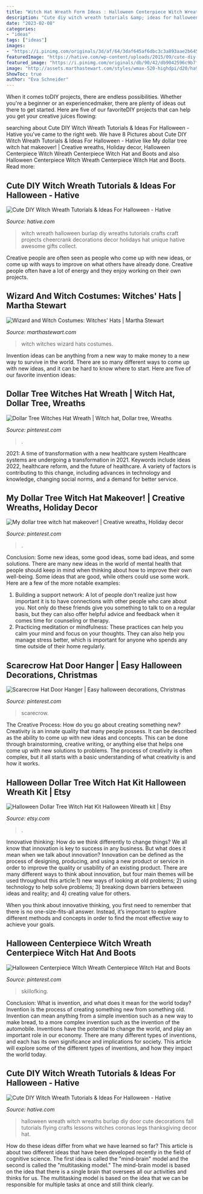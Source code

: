 ```yaml
---
title: "Witch Hat Wreath Form Ideas : Halloween Centerpiece Witch Wreath Centerpiece Witch Hat And Boots"
description: "Cute diy witch wreath tutorials &amp; ideas for halloween"
date: "2023-02-08"
categories:
- "ideas"
tags: ["ideas"]
images:
- "https://i.pinimg.com/originals/3d/af/64/3daf645af6dbc3c3a893aae2b645d232.jpg"
featuredImage: "https://hative.com/wp-content/uploads/2015/09/cute-diy-witch-wreath-tutorials/14-cute-diy-witch-wreath-tutorials.jpg"
featured_image: "https://i.pinimg.com/originals/db/90/42/db9042596c9b7fc6e6d9917c7705815e.jpg"
image: "http://assets.marthastewart.com/styles/wmax-520-highdpi/d20/ha98304_hal00_s_hat3/ha98304_hal00_s_hat3_xl.jpg?itok=I0sEBQ_h"
ShowToc: true
author: "Eva Schneider"
---
```



When it comes toDIY projects, there are endless possibilities. Whether you're a beginner or an experiencedmaker, there are plenty of ideas out there to get started. Here are five of our favoriteDIY projects that can help you get your creative juices flowing: 

	

		
searching about Cute DIY Witch Wreath Tutorials &amp; Ideas For Halloween - Hative you've came to the right web. We have 8 Pictures about Cute DIY Witch Wreath Tutorials &amp; Ideas For Halloween - Hative like My dollar tree witch hat makeover! | Creative wreaths, Holiday decor, Halloween Centerpiece Witch Wreath Centerpiece Witch Hat and Boots and also Halloween Centerpiece Witch Wreath Centerpiece Witch Hat and Boots. Read more:
		
    
## Cute DIY Witch Wreath Tutorials &amp; Ideas For Halloween - Hative

<img loading=lazy src="http://hative.com/wp-content/uploads/2015/09/cute-diy-witch-wreath-tutorials/1-cute-diy-witch-wreath-tutorials.jpg" onerror="this.onerror=null;this.src='https://tse1.mm.bing.net/th?id=OIP.fq4cZ5d0DDeknHOLt-uj9AHaJx&amp;pid=15.1';" alt="Cute DIY Witch Wreath Tutorials &amp; Ideas For Halloween - Hative">

_Source: hative.com_

>witch wreath halloween burlap diy wreaths tutorials crafts craft projects cheercrank decorations decor holidays hat unique hative awesome gifts collect. 

	

Creative people are often seen as people who come up with new ideas, or come up with ways to improve on what others have already done. Creative people often have a lot of energy and they enjoy working on their own projects.

    
## Wizard And Witch Costumes: Witches&#039; Hats | Martha Stewart

<img loading=lazy src="http://assets.marthastewart.com/styles/wmax-520-highdpi/d20/ha98304_hal00_s_hat3/ha98304_hal00_s_hat3_xl.jpg?itok=I0sEBQ_h" onerror="this.onerror=null;this.src='https://tse2.mm.bing.net/th?id=OIP.0ORfKs_MdOSGbeVgZHGxLgHaJQ&amp;pid=15.1';" alt="Wizard and Witch Costumes: Witches&#039; Hats | Martha Stewart">

_Source: marthastewart.com_

>witch witches wizard hats costumes. 

	

Invention ideas can be anything from a new way to make money to a new way to survive in the world. There are so many different ways to come up with new ideas, and it can be hard to know where to start. Here are five of our favorite invention ideas:

    
## Dollar Tree Witches Hat Wreath | Witch Hat, Dollar Tree, Wreaths

<img loading=lazy src="https://i.pinimg.com/originals/db/90/42/db9042596c9b7fc6e6d9917c7705815e.jpg" onerror="this.onerror=null;this.src='https://tse4.mm.bing.net/th?id=OIP.ZBQd86DO5_mN5jWpNuq74AHaJ4&amp;pid=15.1';" alt="Dollar Tree Witches Hat Wreath | Witch hat, Dollar tree, Wreaths">

_Source: pinterest.com_

>. 

	

2021: A time of transformation with a new healthcare system
Healthcare systems are undergoing a transformation in 2021. Keywords include ideas 2022, healthcare reform, and the future of healthcare. A variety of factors is contributing to this change, including advances in technology and knowledge, changing social norms, and a demand for better service.

    
## My Dollar Tree Witch Hat Makeover! | Creative Wreaths, Holiday Decor

<img loading=lazy src="https://i.pinimg.com/originals/3d/af/64/3daf645af6dbc3c3a893aae2b645d232.jpg" onerror="this.onerror=null;this.src='https://tse4.mm.bing.net/th?id=OIP.ywC3i64e_sTbqClRQYHnywHaJ4&amp;pid=15.1';" alt="My dollar tree witch hat makeover! | Creative wreaths, Holiday decor">

_Source: pinterest.com_

>. 

	

Conclusion: Some new ideas, some good ideas, some bad ideas, and some solutions.
There are many new ideas in the world of mental health that people should keep in mind when thinking about how to improve their own well-being. Some ideas that are good, while others could use some work. Here are a few of the more notable examples: 
1) Building a support network: A lot of people don't realize just how important it is to have connections with other people who care about you. Not only do these friends give you something to talk to on a regular basis, but they can also offer helpful advice and feedback when it comes time for counseling or therapy. 
2) Practicing meditation or mindfulness: These practices can help you calm your mind and focus on your thoughts. They can also help you manage stress better, which is important for anyone who spends any time outside of their home regularly.

    
## Scarecrow Hat Door Hanger | Easy Halloween Decorations, Christmas

<img loading=lazy src="https://i.pinimg.com/736x/25/2e/69/252e6900e692e4b3ae56d2229f6c39f1.jpg" onerror="this.onerror=null;this.src='https://tse4.mm.bing.net/th?id=OIP.xBrnndvWrxrA4RQo0LSEiwHaNF&amp;pid=15.1';" alt="Scarecrow Hat Door Hanger | Easy halloween decorations, Christmas">

_Source: pinterest.com_

>scarecrow. 

	

The Creative Process: How do you go about creating something new?
Creativity is an innate quality that many people possess. It can be described as the ability to come up with new ideas and concepts. This can be done through brainstorming, creative writing, or anything else that helps one come up with new solutions to problems. The process of creativity is often complex, but it all starts with a basic understanding of what creativity is and how it works.

    
## Halloween Dollar Tree Witch Hat Kit Halloween Wreath Kit | Etsy

<img loading=lazy src="https://i.etsystatic.com/21429265/r/il/c31545/2525079275/il_794xN.2525079275_cze8.jpg" onerror="this.onerror=null;this.src='https://tse3.mm.bing.net/th?id=OIP.5G4_VekPflguSrFYV_G0GwHaMl&amp;pid=15.1';" alt="Halloween Dollar Tree Witch Hat Kit Halloween Wreath kit | Etsy">

_Source: etsy.com_

>. 

	

Innovative thinking: How do we think differently to change things?
We all know that innovation is key to success in any business. But what does it mean when we talk about innovation?
Innovation can be defined as the process of designing, producing, and using a new product or service in order to improve the quality or usability of an existing product. There are many different ways to think about innovation, but four main themes will be used throughout this article:1) new ways of looking at old problems; 2) using technology to help solve problems; 3) breaking down barriers between ideas and reality; and 4) creating value for others. 

When you think about innovative thinking, you first need to remember that there is no one-size-fits-all answer. Instead, it’s important to explore different methods and concepts in order to find the most effective way to achieve your goals.

    
## Halloween Centerpiece Witch Wreath Centerpiece Witch Hat And Boots

<img loading=lazy src="https://i.pinimg.com/originals/24/4b/12/244b1241aee5b7ce650b99ab2a97c11b.jpg" onerror="this.onerror=null;this.src='https://tse1.mm.bing.net/th?id=OIP.gYDrETMAuw0AaYxy72B7vgHaJ4&amp;pid=15.1';" alt="Halloween Centerpiece Witch Wreath Centerpiece Witch Hat and Boots">

_Source: pinterest.com_

>skillofking. 

	

Conclusion: What is invention, and what does it mean for the world today?
Invention is the process of creating something new from something old. Invention can mean anything from a simple invention such as a new way to make bread, to a more complex invention such as the invention of the automobile. Inventions have the potential to change the world, and play an important role in our economy. There are many different types of inventions, and each has its own significance and implications for society. This article will explore some of the different types of inventions, and how they impact the world today.

    
## Cute DIY Witch Wreath Tutorials &amp; Ideas For Halloween - Hative

<img loading=lazy src="https://hative.com/wp-content/uploads/2015/09/cute-diy-witch-wreath-tutorials/14-cute-diy-witch-wreath-tutorials.jpg" onerror="this.onerror=null;this.src='https://tse2.mm.bing.net/th?id=OIP.8dyoidn7qEXz0ZIPzTSjuQHaK_&amp;pid=15.1';" alt="Cute DIY Witch Wreath Tutorials &amp; Ideas For Halloween - Hative">

_Source: hative.com_

>halloween wreath witch wreaths burlap diy door cute decorations fall tutorials flying crafts lessons witches coronas legs thanksgiving decor hat. 

	

How do these ideas differ from what we have learned so far?
This article is about two different ideas that have been developed recently in the field of cognitive science. The first idea is called the "mind-brain" model and the second is called the "multitasking model." The mind-brain model is based on the idea that there is a single brain that oversees all our activities and thinks for us. The multitasking model is based on the idea that we can be responsible for multiple tasks at once and still think clearly.

